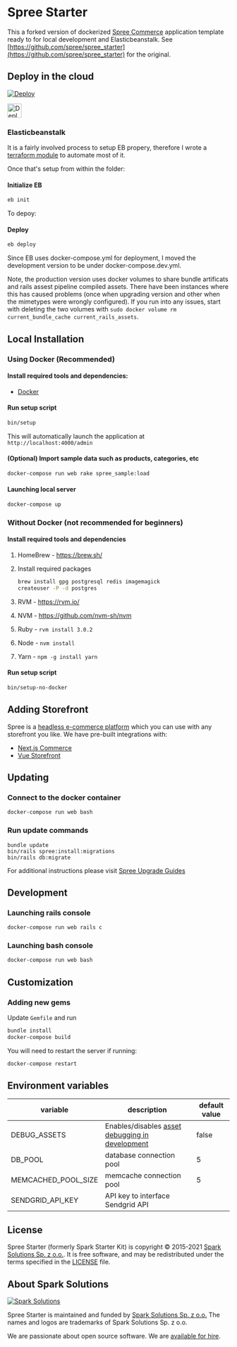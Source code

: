 # Spree Starter

This a forked version of dockerized [Spree Commerce](https://spreecommerce.org) application template ready to for local development and Elasticbeanstalk. See [https://github.com/spree/spree_starter](https://github.com/spree/spree_starter) for the original.

## Deploy in the cloud

[![Deploy](https://www.herokucdn.com/deploy/button.svg)](https://heroku.com/deploy)

<a href="https://render.com/deploy?repo=https://github.com/spree/spree_starter/tree/main">
  <img src="https://render.com/images/deploy-to-render-button.svg" alt="Deploy to Render" height=32>
</a>

### Elasticbeanstalk

It is a fairly involved process to setup EB propery, therefore I wrote a [terraform module](https://github.com/sent-hil/terraform_common_modules) to automate most of it.

Once that's setup from within the folder:

#### Initialize EB

```bash
eb init
```

To depoy:

#### Deploy

```bash
eb deploy
```

Since EB uses docker-compose.yml for deployment, I moved the development version to be under docker-compose.dev.yml.

Note, the production version uses docker volumes to share bundle artificats and rails assest pipeline compiled assets. There have been instances where this has caused problems (once when upgrading version and other when the mimetypes were wrongly configured). If you run into any issues, start with deleting the two volumes with `sudo docker volume rm current_bundle_cache current_rails_assets`.

## Local Installation

### Using Docker (Recommended)

#### Install required tools and dependencies:

- [Docker](https://www.docker.com/community-edition#/download)

#### Run setup script

```bash
bin/setup
```

This will automatically launch the application at `http://localhost:4000/admin`

#### (Optional) Import sample data such as products, categories, etc

```bash
docker-compose run web rake spree_sample:load
```

#### Launching local server

```bash
docker-compose up
```

### Without Docker (not recommended for beginners)

#### Install required tools and dependencies

1. HomeBrew - https://brew.sh/
2. Install required packages

      ```bash
      brew install gpg postgresql redis imagemagick
      createuser -P -d postgres
      ```

3. RVM - https://rvm.io/
4. NVM - https://github.com/nvm-sh/nvm
5. Ruby - `rvm install 3.0.2`
6. Node - `nvm install`
7. Yarn - `npm -g install yarn`

#### Run setup script

```bash
bin/setup-no-docker
```

## Adding Storefront

Spree is a [headless e-commerce platform](https://dev-docs.spreecommerce.org/getting-started/headless-commerce) which you can use with any storefront you like. We have pre-built integrations with:

* [Next.js Commerce](https://dev-docs.spreecommerce.org/storefronts/next.js-commerce)
* [Vue Storefront](https://dev-docs.spreecommerce.org/storefronts/vue-storefront)

## Updating

### Connect to the docker container

```bash
docker-compose run web bash
```

### Run update commands

```
bundle update
bin/rails spree:install:migrations
bin/rails db:migrate
```

For additional instructions please visit [Spree Upgrade Guides](https://dev-docs.spreecommerce.org/upgrades)

## Development

### Launching rails console

```bash
docker-compose run web rails c
```

### Launching bash console

```bash
docker-compose run web bash
```

## Customization

### Adding new gems

Update `Gemfile` and run

```bash
bundle install
docker-compose build
```

You will need to restart the server if running:

```bash
docker-compose restart
```

## Environment variables

| variable            | description                                                                                                                 | default value |
| ------------------- | --------------------------------------------------------------------------------------------------------------------------- | ------------- |
| DEBUG_ASSETS        | Enables/disables [asset debugging in development](https://guides.rubyonrails.org/asset_pipeline.html#turning-debugging-off) | false         |
| DB_POOL             | database connection pool                                                                                                    | 5             |
| MEMCACHED_POOL_SIZE | memcache connection pool                                                                                                    | 5             |
| SENDGRID_API_KEY    | API key to interface Sendgrid API                                                                                           |               |

## License

Spree Starter (formerly Spark Starter Kit) is copyright © 2015-2021
[Spark Solutions Sp. z o.o.][spark]. It is free software,
and may be redistributed under the terms specified in the
[LICENSE](LICENSE.md) file.

## About Spark Solutions

[![Spark Solutions](http://sparksolutions.co/wp-content/uploads/2015/01/logo-ss-tr-221x100.png)][spark]

Spree Starter is maintained and funded by [Spark Solutions Sp. z o.o.](http://sparksolutions.co?utm_source=github)
The names and logos are trademarks of Spark Solutions Sp. z o.o.

We are passionate about open source software.
We are [available for hire][spark].

[spark]: http://sparksolutions.co?utm_source=github
